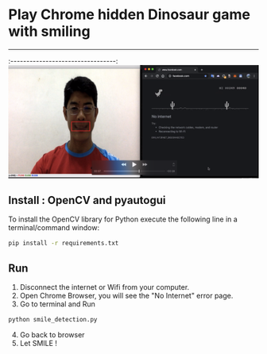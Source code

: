 # Play Chrome hidden Dinosaur game with smiling

[//]: # (References)
[smile]: ./imgs/screenshot-0.jpeg
[opencv]: https://opencv.org/
[installation]: #installation-of-opencv
[haar-like-features]: https://www.quora.com/How-can-I-understand-Haar-like-feature-for-face-detection
[win-open-cv-wheel]: https://www.lfd.uci.edu/~gohlke/pythonlibs/#opencv

---
      
:---------------------------------:
![smile][smile]

## Install : OpenCV and  pyautogui
To install the OpenCV library for Python execute the following line in a terminal/command window:
```sh
pip install -r requirements.txt
```
## Run
1. Disconnect the internet or Wifi from your computer.
2. Open Chrome Browser, you will see the "No Internet" error page.  
3. Go to terminal and Run 
```sh
python smile_detection.py
```
4. Go back to browser
5. Let SMILE !